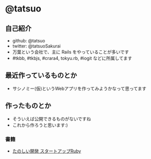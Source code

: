 # @tatsuo

## 自己紹介

- github: @tatsuo
- twitter: @tatsuoSakurai
- 万葉という会社で、主に Rails をやっていることが多いです
- #tkbb, #tkbjs, #crara4, tokyu.rb, #iogit などに所属してます

## 最近作っているものとか

- サシノミー(仮)というWebアプリを作ってみようかなって思ってます

## 作ったものとか

- そういえば公開できるものがないですね
- これから作ろうと思います:)

### 書籍

- [たのしい開発 スタートアップRuby](http://www.amazon.co.jp/dp/4774151661)
